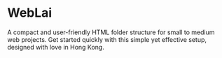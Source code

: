 # WebLai
A compact and user-friendly HTML folder structure for small to medium web projects. Get started quickly with this simple yet effective setup, designed with love in Hong Kong.
